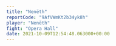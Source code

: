 ```yaml
---
title: "Nenëth"
reportCode: "9AfVWmKt2b34yk8h"
player: "Nenëth"
fight: "Opera Hall"
date: 2021-10-09T12:54:48.063000+00:00
---
```

